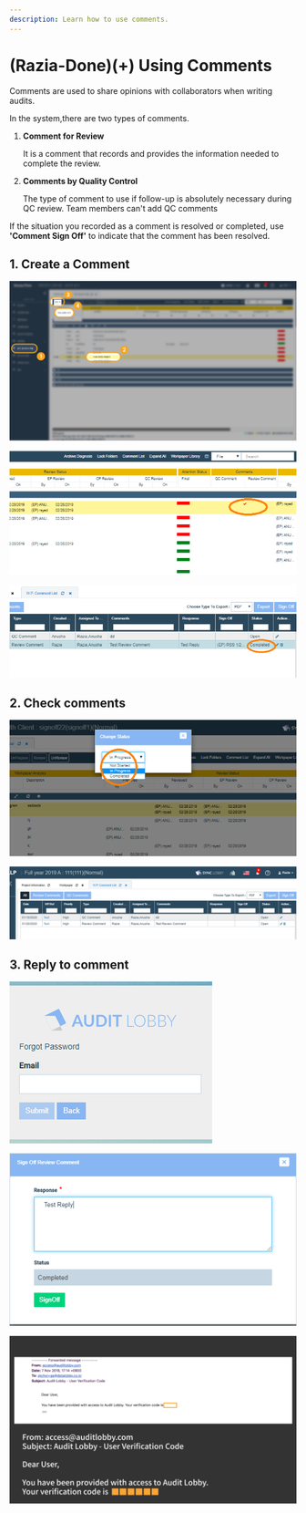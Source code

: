 ```yaml
---
description: Learn how to use comments.
---
```


# \(Razia-Done\)\(+\) Using Comments

Comments are used to share opinions with collaborators when writing audits.

In the system,there are two types of comments.

1. **Comment for Review**

   It is a comment that records and provides the information needed to complete the review.

2. **Comments by Quality Control**

   The type of comment to use if follow-up is absolutely necessary during QC review.                                                                                                     Team members can't add QC comments

If the situation you recorded as a comment is resolved or completed, use **'Comment Sign Off'** to indicate that the comment has been resolved.

## 1. Create a Comment

![Project Menu-&amp;gt;WorkPaper File-&amp;gt;Select File-&amp;gt;Select &quot;Add Review Comment&quot; from Create dropdown or Right click on Auditor file](../../../.gitbook/assets/3+-comment_1.jpg)

![Enter the information and click on Create](../../../.gitbook/assets/image%20%288%29.png)

![The red color tick mark indicates the file has open review comments](../../../.gitbook/assets/image%20%2813%29.png)

## 2. Check comments

![Project Menu-&amp;gt;WorkPaper File-&amp;gt;click on Comment List](../../../.gitbook/assets/image%20%287%29.png)

![List of Comments](../../../.gitbook/assets/image%20%281%29.png)

## 3. Reply to comment

![Select a comment and tap Sign Off in the upper right corner of the screen.](../../../.gitbook/assets/image%20%2815%29.png)

![ After writing your answer, Click Sign Off at the bottom.](../../../.gitbook/assets/image%20%2810%29.png)

![Notice that the reply is registered in the comment and the status has changed to &apos;Completed&apos;.](../../../.gitbook/assets/image%20%2821%29.png)

